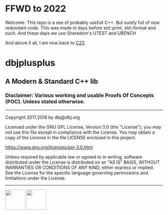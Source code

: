 # FFWD to 2022

Welcome. This repo is a see of probably usefull C++. But surely full of now redundant code.
This was made in days before std::print, std::format and such.
And these days we use Sheredom's UTEST and UBENCH

And above it all, I am now back to [C23](https://devclass.com/2022/08/08/c23-is-done-declares-iso-project-editor-heres-whats-new/).

# dbjplusplus
## A Modern & Standard C++ lib 

### Disclaimer: Various working and usable Proofs Of Concepts (POC). Unless stated otherwise.

<hr/>
Copyright 2017,2018 by dbj@dbj.org

Licensed under the GNU GPL License, Version 3.0 (the "License");
you may not use this file except in compliance with the License.
You may obtain a copy of the License in the file LICENSE enclosed in
this project.

https://www.gnu.org/licenses/gpl-3.0.html

Unless required by applicable law or agreed to in writing, software
distributed under the License is distributed on an "AS IS" BASIS,
WITHOUT WARRANTIES OR CONDITIONS OF ANY KIND, either express or implied.
See the License for the specific language governing permissions and
limitations under the License.

<hr/>
<img src="media/dbjsystems.jpg" style="width:64px;height:64px;" />
<img src="media/dbjlogo.png" style="width:64px;height:64px;" />
